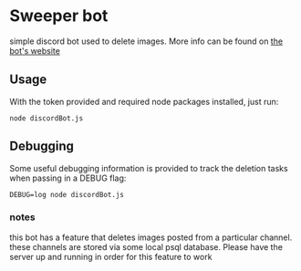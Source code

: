 # Sweeper bot
simple discord bot used to delete images. More info can be found on [the bot's website](http://sweeper-bot-client.herokuapp.com/)

## Usage
With the token provided and required node packages installed, just run:
```
node discordBot.js
```
## Debugging
Some useful debugging information is provided to track the deletion tasks when passing in a DEBUG flag:
```
DEBUG=log node discordBot.js
```
### notes
this bot has a feature that deletes images posted from a particular channel. these channels are stored via some local psql database. Please have the server up and running in order for this feature to work
